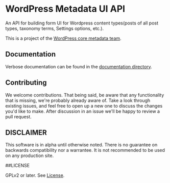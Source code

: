 WordPress Metadata UI API
=======================

An API for building form UI for Wordpress content types(posts of all post types, taxonomy terms, Settings options, etc.).

This is a project of the [WordPress core metadata team](http://make.wordpress.org/core/components/metadata/).

## Documentation

Verbose documentation can be found in the [documentation directory](documentation/).

## Contributing

We welcome contributions. That being said, be aware that any functionality that is missing, we're probably already aware of. Take a look through existing issues, and feel free to open up a new one to discuss the changes you'd like to make. After discussion in an issue we'll be happy to review a pull request.

## DISCLAIMER

This software is in alpha until otherwise noted. There is no guarantee on backwards compatibility nor a warrantee. It is not recommended to be used on any production site.

##LICENSE

GPLv2 or later. See [License](LICENSE.txt).